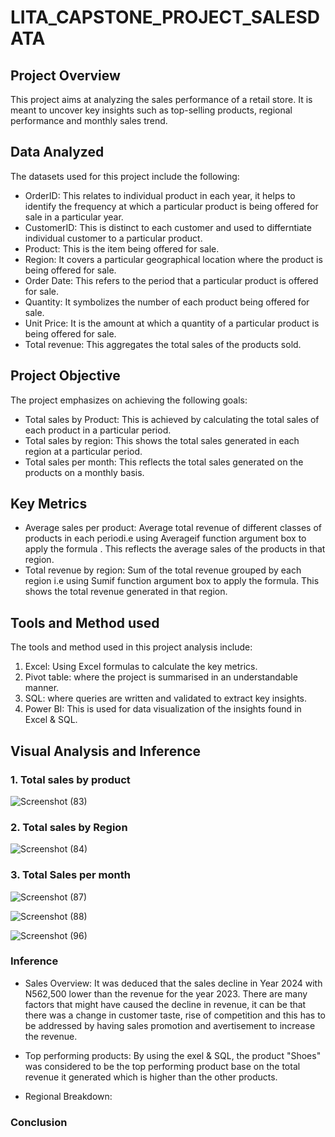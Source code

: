 # LITA_CAPSTONE_PROJECT_SALESDATA

## Project Overview

This project aims at analyzing the sales performance of a retail store. It is meant to uncover key insights such as top-selling products, regional performance and monthly sales trend.

## Data Analyzed

The datasets used for this project include the following:
- OrderID: This relates to individual product in each year, it helps to identify the frequency at which a particular product is being offered for sale in a particular year.
- CustomerID: This is distinct to each customer and used to differntiate individual customer to a particular product.
- Product: This is the item being offered for sale.
- Region: It covers a particular geographical location where the product is being offered for sale.
- Order Date: This refers to the period that a particular product is offered for sale.
- Quantity: It symbolizes the number of each product being offered for sale.
- Unit Price: It is the amount at which a quantity of a particular product is being offered for sale.
- Total revenue: This aggregates the total sales of the products sold.

## Project Objective

The project emphasizes on achieving the following goals:
- Total sales by Product: This is achieved by calculating the total sales of each product in a particular period.
- Total sales by region: This shows the total sales generated in each region at a particular period.
- Total sales per month: This reflects the total sales generated on the products on a monthly basis.

## Key Metrics

- Average sales per product: Average total revenue of different classes of products in each periodi.e using Averageif function argument box to apply the formula . This reflects the average sales of the products in that region.
- Total revenue by region: Sum of the total revenue grouped by each region i.e using Sumif function argument box to apply the formula. This shows the total revenue generated in that region.

## Tools and Method used

The tools and method used in this project analysis include:
1. Excel: Using Excel formulas to calculate the key metrics.
2. Pivot table: where the project is summarised in an understandable manner.
3. SQL: where queries are written and validated to extract key insights.
4. Power BI: This is used for data visualization of the insights found in Excel & SQL.

## Visual Analysis and Inference

### 1. Total sales by product

![Screenshot (83)](https://github.com/user-attachments/assets/a26ffc45-99e0-453c-9fbe-89211cc05043)

### 2. Total sales by Region

![Screenshot (84)](https://github.com/user-attachments/assets/ac27b920-98d7-4b25-9eab-22aef8e55977)

### 3. Total Sales per month

![Screenshot (87)](https://github.com/user-attachments/assets/0b793aed-6a46-4fc4-a898-036c3c09494b)

![Screenshot (88)](https://github.com/user-attachments/assets/900d9f1d-2537-4aed-89ab-3ed103d7b3c6)

![Screenshot (96)](https://github.com/user-attachments/assets/c1527c80-b187-4de6-8619-d35107387ebb)


### Inference
- Sales Overview: It was deduced that the sales decline in Year 2024 with N562,500 lower than the revenue for the year 2023. There are many factors that might have caused the decline in revenue, it can be that there was a change in customer taste, rise of competition and this has to be addressed by having sales promotion and avertisement to increase the revenue.

- Top performing products: By using the exel & SQL, the product "Shoes" was considered to be the top performing product base on the total revenue it generated which is higher than the other products.

- Regional Breakdown: 

### Conclusion






